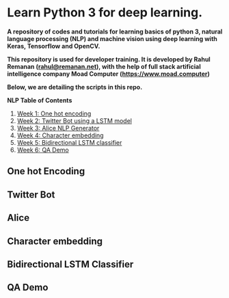 # Learn Python 3 for deep learning.

**A repository of codes and tutorials for learning basics of python 3, natural language processing (NLP) and machine vision using deep learning with Keras, Tensorflow and OpenCV.**

**This repository is used for developer training. It is developed by Rahul Remanan (rahul@remanan.net), with the help of full stack artificial intelligence company Moad Computer (https://www.moad.computer)**

**Below, we are detailing the scripts in this repo.**

<!--https://about.gitlab.com/handbook/product/technical-writing/markdown-guide/ Keep this handy-->

**NLP Table of Contents**

1. [Week 1: One hot encoding](#Week1)
2. [Week 2: Twitter Bot using a LSTM model](#Week2)
3. [Week 3: Alice NLP Generator](#Week3)
4. [Week 4: Character embedding](#Week4)
5. [Week 5: Bidirectional LSTM classifier](#Week5)
6. [Week 6: QA Demo](#Week6)



## One hot Encoding <a name="Week1"></a>

## Twitter Bot <a name="Week2"></a>

## Alice <a name="Week3"></a>

## Character embedding <a name="Week4"></a>

## Bidirectional LSTM Classifier <a name="Week5"></a>

## QA Demo <a name="Week6"></a>

